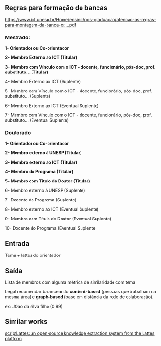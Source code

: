 

## Regras para formação de bancas
https://www.ict.unesp.br/Home/ensino/pos-graduacao/atencao-as-regras-para-montagem-da-banca-or....pdf

### Mestrado:

**1- Orientador ou Co-orientador**

**2- Membro Externo ao ICT (Titular)**

**3- Membro com Vínculo com o ICT - docente, funcionário, pós-doc, prof. substituto... (Titular)**

4- Membro Externo ao ICT (Suplente)

5- Membro com Vínculo com o ICT - docente, funcionário, pós-doc, prof. substituto... (Suplente)

6- Membro Externo ao ICT (Eventual Suplente)

7- Membro com Vínculo com o ICT - docente, funcionário, pós-doc, prof. substituto... (Eventual Suplente)



### Doutorado
**1- Orientador ou Co-orientador**

**2- Membro externo à UNESP (Titular)**

**3- Membro externo ao ICT (Titular)**

**4- Membro do Programa (Titular)**

**5- Membro com Título de Doutor (Titular)**

6- Membro externo à UNESP (Suplente)

7- Docente do Programa (Suplente)

8- Membro externo ao ICT (Eventual Suplente)

9- Membro com Título de Doutor (Eventual Suplente)

10- Docente do Programa (Eventual Suplente


## Entrada
Tema + lattes do orientador



## Saída
Lista de membros com alguma métrica de similaridade com tema

Legal recomendar balanceando **content-based** (pessoas que trabalham na mesma área) e **graph-based** (base em distância da rede de colaboração).


ex:
JOao da silva filho (0.99)



## Similar works
[scriptLattes: an open-source knowledge extraction system from the Lattes platform](https://journal-bcs.springeropen.com/counter/pdf/10.1007/BF03194511.pdf)


